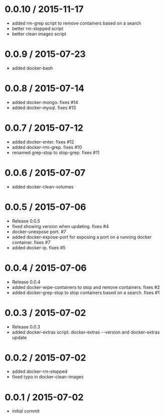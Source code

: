 
0.0.10 / 2015-11-17
==================

  * added rm-grep script to remove containers based on a search
  * better rm-stopped script
  * better clean images script

0.0.9 / 2015-07-23
==================

  * added docker-bash

0.0.8 / 2015-07-14
==================

  * added docker-mongo. fixes #14
  * added docker-mysql. fixes #13

0.0.7 / 2015-07-12
==================

  * added docker-enter. fixes #12
  * added docker-rmi-grep. fixes #10
  * renamed grep-stop to stop-grep.  fixes #11

0.0.6 / 2015-07-07
==================

  * added docker-clean-volumes

0.0.5 / 2015-07-06
==================

  * Release 0.0.5
  * fixed showing version when updating. fixes #4
  * docker-unexpose port.  #7
  * added docker-expose-port for exposing a port on a running docker container. fixes #7
  * added docker-ip. fixes #5

0.0.4 / 2015-07-06
==================

  * Release 0.0.4
  * added docker-wipe-containers to stop and remove containers. fixes #2
  * added docker-grep-stop to stop containers based on a search.  fixes #1

0.0.3 / 2015-07-02
==================

  * Release 0.0.3
  * added docker-extras script.  docker-extras --version and docker-extras update

0.0.2 / 2015-07-02
==================

  * added docker-rm-stopped
  * fixed typo in docker-clean-images

0.0.1 / 2015-07-02
==================

  * initial commit
